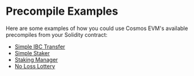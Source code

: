 # Precompile Examples

Here are some examples of how you could use Cosmos EVM's available precompiles from your Solidity contract: 

* [Simple IBC Transfer](./simple-ibc-transfer/)
* [Simple Staker](./simple-staker/)
* [Staking Manager](./staking-manager/)
* [No Loss Lottery](./no-loss-lottery/)